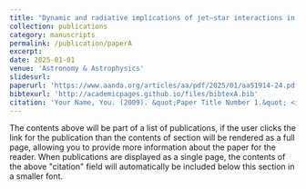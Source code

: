 ```yaml
---
title: "Dynamic and radiative implications of jet–star interactions in AGN jets"
collection: publications
category: manuscripts
permalink: /publication/paperA
excerpt: 
date: 2025-01-01
venue: 'Astronomy & Astrophysics'
slidesurl: 
paperurl: 'https://www.aanda.org/articles/aa/pdf/2025/01/aa51914-24.pdf'
bibtexurl: 'http://academicpages.github.io/files/bibtexA.bib'
citation: 'Your Name, You. (2009). &quot;Paper Title Number 1.&quot; <i>Journal 1</i>. 1(1).'
---
```

The contents above will be part of a list of publications, if the user clicks the link for the publication than the contents of section will be rendered as a full page, allowing you to provide more information about the paper for the reader. When publications are displayed as a single page, the contents of the above "citation" field will automatically be included below this section in a smaller font.
